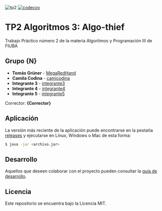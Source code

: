 ![tp2](https://github.com/MegaRedHand/algo-thief/actions/workflows/build.yml/badge.svg) [![codecov](https://codecov.io/gh/MegaRedHand/algo-thief/branch/main/graph/badge.svg)](https://codecov.io/gh/MegaRedHand/algo-thief)

# TP2 Algoritmos 3: Algo-thief

Trabajo Práctico número 2 de la materia Algoritmos y Programación III de FIUBA

## Grupo {N}

* **Tomás Grüner** - [MegaRedHand](https://github.com/MegaRedHand)
* **Camila Codina** - [camicodina](https://github.com/camicodina)
* **Integrante 3** - [integrante3](https://github.com/integrante3)
* **Integrante 4** - [integrante4](https://github.com/integrante4)
* **Integrante 5** - [integrante5](https://github.com/integrante5)

Corrector: **{Corrector}**

## Aplicación

La versión más reciente de la aplicación puede encontrarse en la pestaña [releases](https://github.com/MegaRedHand/algo-thief/releases/latest) y ejecutarse en Linux, Windows o Mac de esta forma:

```bash
$ java -jar <archivo.jar>
```

## Desarrollo

Aquellos que deseen colaborar con el proyecto pueden consultar la [guía de desarrollo](./docs/Desarrollo.md).

## Licencia

Este repositorio se encuentra bajo la Licencia MIT.
